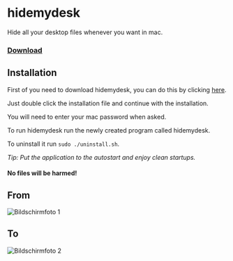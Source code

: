 # hidemydesk
Hide all your desktop files whenever you want in mac.

### <a href="https://github.com/Taguar258/hidemydesk/releases/download/1.1/hidemydesk.dmg">Download</a>

## Installation
First of you need to download hidemydesk, you can do this by clicking <a href="https://github.com/Taguar258/hidemydesk/releases/download/1.1/hidemydesk.dmg">here</a>.

Just double click the installation file and continue with the installation.

You will need to enter your mac password when asked.

To run hidemydesk run the newly created program called hidemydesk.

To uninstall it run ```sudo ./uninstall.sh```.

_Tip: Put the application to the autostart and enjoy clean startups._

#### No files will be harmed!



## From
![Bildschirmfoto 1](https://user-images.githubusercontent.com/36562445/74104164-5c876500-4b52-11ea-8d76-386889ecdaff.png)
## To
![Bildschirmfoto 2](https://user-images.githubusercontent.com/36562445/74104166-5e512880-4b52-11ea-82ff-5eb473ad87f7.png)
